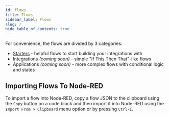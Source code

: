 ```yaml
---
id: flows
title: Flows
sidebar_label: Flows
slug: /
hide_table_of_contents: true
---
```


For convenience, the flows are divided by 3 categories:

- [Starters](./starters/invoice-creator) - helpful flows to start building your integrations with
- Integrations _(coming soon)_ - simple "If This Then That"-like flows
- Applications _(coming soon)_ - more complex flows with conditional logic and states

## Importing Flows To Node-RED

To import a flow into Node-RED, copy a flow JSON to the clipboard using the `Copy` button on a code block and then import it into Node-RED using the `Import From > Clipboard` menu option or by pressing `Ctrl-I`.
